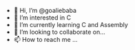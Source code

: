 - 👋 Hi, I’m @goaliebaba
- 👀 I’m interested in  C
- 🌱 I’m currently learning C and Assembly
- 💞️ I’m looking to collaborate on...
- 📫 How to reach me ...

<!---
goaliebaba/goaliebaba is a ✨ special ✨ repository because its `README.md` (this file) appears on your GitHub profile.
You can click the Preview link to take a look at your changes.
--->
